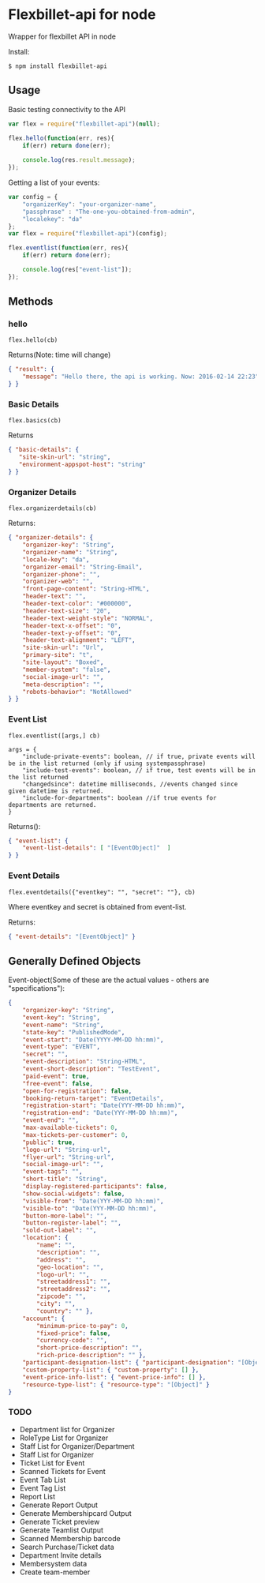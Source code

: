 # Flexbillet-api for node
Wrapper for flexbillet API in node

Install: 
```shell
$ npm install flexbillet-api
```

## Usage

Basic testing connectivity to the API
```javascript
var flex = require("flexbillet-api")(null);

flex.hello(function(err, res){
    if(err) return done(err);
    
    console.log(res.result.message);
});
```

Getting a list of your events:

```javascript
var config = {
    "organizerKey": "your-organizer-name",
    "passphrase" : "The-one-you-obtained-from-admin",
    "localekey": "da"
};
var flex = require("flexbillet-api")(config);

flex.eventlist(function(err, res){
    if(err) return done(err);

    console.log(res["event-list"]);
});
```

## Methods

### hello
`flex.hello(cb)`

Returns(Note: time will change)
```JSON
{ "result": {
    "message": "Hello there, the api is working. Now: 2016-02-14 22:23"
} }

```

### Basic Details
`flex.basics(cb)`

Returns
```JSON
{ "basic-details": { 
   "site-skin-url": "string",
   "environment-appspot-host": "string"
} }

```

### Organizer Details
`flex.organizerdetails(cb)`

Returns:
```JSON
{ "organizer-details": { 
    "organizer-key": "String",
    "organizer-name": "String",
    "locale-key": "da",
    "organizer-email": "String-Email",
    "organizer-phone": "",
    "organizer-web": "",
    "front-page-content": "String-HTML",
    "header-text": "",
    "header-text-color": "#000000",
    "header-text-size": "20",
    "header-text-weight-style": "NORMAL",
    "header-text-x-offset": "0",
    "header-text-y-offset": "0",
    "header-text-alignment": "LEFT",
    "site-skin-url": "Url",
    "primary-site": "t",
    "site-layout": "Boxed",
    "member-system": "false",
    "social-image-url": "",
    "meta-description": "",
    "robots-behavior": "NotAllowed"
} }
```

### Event List
`flex.eventlist([args,] cb)`

```
args = {
    "include-private-events": boolean, // if true, private events will be in the list returned (only if using systempassphrase)
    "include-test-events": boolean, // if true, test events will be in the list returned
    "changedsince": datetime milliseconds, //events changed since given datetime is returned.
    "include-for-departments": boolean //if true events for departments are returned.
}
```

Returns():
```JSON
{ "event-list": {
    "event-list-details": [ "[EventObject]"  ]
} }
```

### Event Details
`flex.eventdetails({"eventkey": "", "secret": ""}, cb)`

Where eventkey and secret is obtained from event-list.

Returns:
```JSON
{ "event-details": "[EventObject]" }
```

## Generally Defined Objects

Event-object(Some of these are the actual values - others are "specifications"):
```JSON
{
    "organizer-key": "String",
    "event-key": "String",
    "event-name": "String",
    "state-key": "PublishedMode",
    "event-start": "Date(YYYY-MM-DD hh:mm)",
    "event-type": "EVENT",
    "secret": "",
    "event-description": "String-HTML",
    "event-short-description": "TestEvent",
    "paid-event": true,
    "free-event": false,
    "open-for-registration": false,
    "booking-return-target": "EventDetails",
    "registration-start": "Date(YYY-MM-DD hh:mm)",
    "registration-end": "Date(YYY-MM-DD hh:mm)",
    "event-end": "",
    "max-available-tickets": 0,
    "max-tickets-per-customer": 0,
    "public": true,
    "logo-url": "String-url",
    "flyer-url": "String-url",
    "social-image-url": "",
    "event-tags": "",
    "short-title": "String",
    "display-registered-participants": false,
    "show-social-widgets": false,
    "visible-from": "Date(YYY-MM-DD hh:mm)",
    "visible-to": "Date(YYY-MM-DD hh:mm)",
    "button-more-label": "",
    "button-register-label": "",
    "sold-out-label": "",
    "location": {
        "name": "",
        "description": "",
        "address": "",
        "geo-location": "",
        "logo-url": "",
        "streetaddress1": "",
        "streetaddress2": "",
        "zipcode": "",
        "city": "",
        "country": "" },
    "account": {
        "minimum-price-to-pay": 0,
        "fixed-price": false,
        "currency-code": "",
        "short-price-description": "",
        "rich-price-description": "" },
    "participant-designation-list": { "participant-designation": "[Object]" },
    "custom-property-list": { "custom-property": [] },
    "event-price-info-list": { "event-price-info": [] },
    "resource-type-list": { "resource-type": "[Object]" }
}
```


### TODO
* Department list for Organizer
* RoleType List for Organizer
* Staff List for Organizer/Department
* Staff List for Organizer
* Ticket List for Event
* Scanned Tickets for Event
* Event Tab List
* Event Tag List
* Report List
* Generate Report Output
* Generate Membershipcard Output
* Generate Ticket preview
* Generate Teamlist Output
* Scanned Membership barcode
* Search Purchase/Ticket data
* Department Invite details
* Membersystem data
* Create team-member

